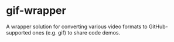 # gif-wrapper
A wrapper solution for converting various video formats to GitHub-supported ones (e.g. gif) to share code demos.

